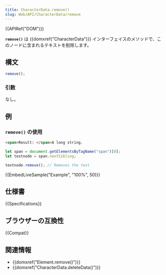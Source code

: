 ```yaml
---
title: CharacterData.remove()
slug: Web/API/CharacterData/remove
---
```

{{APIRef("DOM")}}

**`remove()`** は {{domxref("CharacterData")}} インターフェイスのメソッドで、このノードに含まれるテキストを削除します。

## 構文

```js
remove();
```

### 引数

なし。

## 例

### `remove()` の使用

```html
<span>Result: </span>A long string.
```

```js
let span = document.getElementsByTagName("span")[0];
let textnode = span.nextSibling;

textnode.remove(); // Removes the text
```

{{EmbedLiveSample("Example", "100%", 50)}}

## 仕様書

{{Specifications}}

## ブラウザーの互換性

{{Compat}}

## 関連情報

- {{domxref("Element.remove()")}}
- {{domxref("CharacterData.deleteData()")}}
